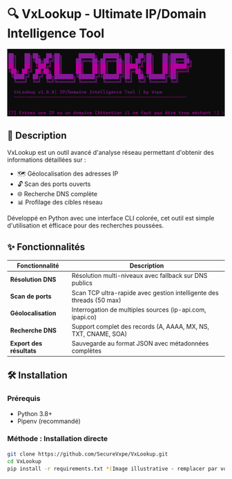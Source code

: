 # 🔍 VxLookup - Ultimate IP/Domain Intelligence Tool

![alt text](image.png)


## 📌 Description
VxLookup est un outil avancé d'analyse réseau permettant d'obtenir des informations détaillées sur :
- 🗺️ Géolocalisation des adresses IP
- 🔓 Scan des ports ouverts
- 🌐 Recherche DNS complète
- 📊 Profilage des cibles réseau

Développé en Python avec une interface CLI colorée, cet outil est simple d'utilisation et éfficace pour des recherches poussées.

## ✨ Fonctionnalités
| Fonctionnalité          | Description                                                                 |
|-------------------------|-----------------------------------------------------------------------------|
| **Résolution DNS**      | Résolution multi-niveaux avec fallback sur DNS publics                      |
| **Scan de ports**       | Scan TCP ultra-rapide avec gestion intelligente des threads (50 max)        |
| **Géolocalisation**     | Interrogation de multiples sources (ip-api.com, ipapi.co)                   |
| **Recherche DNS**       | Support complet des records (A, AAAA, MX, NS, TXT, CNAME, SOA)             |
| **Export des résultats**| Sauvegarde au format JSON avec métadonnées complètes                        |

## 🛠️ Installation
### Prérequis
- Python 3.8+
- Pipenv (recommandé)

### Méthode : Installation directe
```bash
git clone https://github.com/SecureVxpe/VxLookup.git
cd VxLookup
pip install -r requirements.txt *(Image illustrative - remplacer par votre bannière)*
